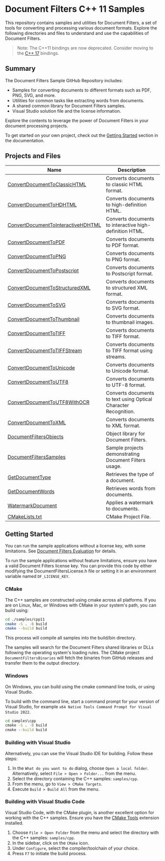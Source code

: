 # Document Filters C++ 11 Samples

This repository contains samples and utilities for Document Filters, a set of
tools for converting and processing various document formats. Explore the
following directories and files to understand and use the capabilities of
Document Filters.

> Note: The C++11 bindings are now deprecated. Consider moving to the [C++
> 17](../cpp17) bindings.

## Summary

The Document Filters Sample GitHub Repository includes:

- Samples for converting documents to different formats such as PDF, PNG, SVG,
  and more.
- Utilities for common tasks like extracting words from documents.
- A shared common library for Document Filters samples.
- Visual Studio solution file and the license information.

Explore the contents to leverage the power of Document Filters in your document
processing projects.

To get started on your own project, check out the [Getting
Started](https://docs.hyland.com/DocumentFilters/en_US/Print/getting_started_with_document_filters/create_a_c_api_class_wrapper_around_native_library_functions_application.html)
section in the documentation.

## Projects and Files

| Name                                                                       | Description                                                     |
| -------------------------------------------------------------------------- | --------------------------------------------------------------- |
| [ConvertDocumentToClassicHTML](./ConvertDocumentToClassicHTML)             | Converts documents to classic HTML format.                      |
| [ConvertDocumentToHDHTML](./ConvertDocumentToHDHTML)                       | Converts documents to high-definition HTML.                     |
| [ConvertDocumentToInteractiveHDHTML](./ConvertDocumentToInteractiveHDHTML) | Converts documents to interactive high-definition HTML.         |
| [ConvertDocumentToPDF](./ConvertDocumentToPDF)                             | Converts documents to PDF format.                               |
| [ConvertDocumentToPNG](./ConvertDocumentToPNG)                             | Converts documents to PNG format.                               |
| [ConvertDocumentToPostscript](./ConvertDocumentToPostscript)               | Converts documents to Postscript format.                        |
| [ConvertDocumentToStructuredXML](./ConvertDocumentToStructuredXML)         | Converts documents to structured XML format.                    |
| [ConvertDocumentToSVG](./ConvertDocumentToSVG)                             | Converts documents to SVG format.                               |
| [ConvertDocumentToThumbnail](./ConvertDocumentToThumbnail)                 | Converts documents to thumbnail images.                         |
| [ConvertDocumentToTIFF](./ConvertDocumentToTIFF)                           | Converts documents to TIFF format.                              |
| [ConvertDocumentToTIFFStream](./ConvertDocumentToTIFFStream)               | Converts documents to TIFF format using streams.                |
| [ConvertDocumentToUnicode](./ConvertDocumentToUnicode)                     | Converts documents to Unicode format.                           |
| [ConvertDocumentToUTF8](./ConvertDocumentToUTF8)                           | Converts documents to UTF-8 format.                             |
| [ConvertDocumentToUTF8WithOCR](./ConvertDocumentToUTF8WithOCR)             | Converts documents to text using Optical Character Recognition. |
| [ConvertDocumentToXML](./ConvertDocumentToXML)                             | Converts documents to XML format.                               |
| [DocumentFiltersObjects](./DocumentFiltersObjects)                         | Object library for Document Filters.                            |
| [DocumentFiltersSamples](./DocumentFiltersSamples)                         | Sample projects demonstrating Document Filters usage.           |
| [GetDocumentType](./GetDocumentType)                                       | Retrieves the type of a document.                               |
| [GetDocumentWords](./GetDocumentWords)                                     | Retrieves words from documents.                                 |
| [WatermarkDocument](./WatermarkDocument)                                   | Applies a watermark to documents.                               |
| [CMakeLists.txt](./CMakeLists.txt)                                         | CMake Project File.                                             |

## Getting Started

You can run the sample applications without a license key, with some
limitations.  See [Document Filters Evaluation](../../EVAL.md) for details.

To run the sample applications without feature limitations, ensure you have a
valid Document Filters license key. You can provide this code by either
modifying the DocumentFiltersLicense.h file or setting it in an environment
variable named `DF_LICENSE_KEY`.

### CMake

The C++ samples are constructed using cmake across all platforms. If you are on
Linux, Mac, or Windows with CMake in your system's path, you can build using:

```bash
cd ./samples/cpp11
cmake -S . -B build
cmake --build build
```

This process will compile all samples into the build/bin directory.

The samples will search for the Document Filters shared libraries or DLLs
following the operating system's loading rules. The CMake project
`DocumentFiltersBinaries` will fetch the binaries from GitHub releases and
transfer them to the output directory.

### Windows

On Windows, you can build using the cmake command line tools, or using Visual
Studio.

To build with the command line, start a command prompt for your version of
Visual Studio, for example `x64 Native Tools Command Prompt for Visual Studio
2022`.

```bat
cd samples\cpp
cmake -S . -B build
cmake --build build
```

### Building with Visual Studio

Alternatively, you can use the Visual Studio IDE for building. Follow these
steps:

1. In the `What do you want to do` dialog, choose `Open a local folder`.
   Alternatively, select `File > Open > Folder...` from the menu.
2. Select the directory containing the C++ samples: `samples/cpp`.
3. From the menu, go to `View > CMake Targets`.
4. Execute `Build > Build All` from the menu.

### Building with Visual Studio Code

Visual Studio Code, with the CMake plugin, is another excellent option for
working with the C++ samples. Ensure you have the [CMake
Tools](https://marketplace.visualstudio.com/items?itemName=ms-vscode.cmake-tools)
extension installed.

1. Choose `File > Open Folder` from the menu and select the directory with the
   C++ samples: `samples/cpp`.
2. In the sidebar, click on the `CMake` icon.
3. Under `Configure`, select the compiler/toolchain of your choice.
4. Press `F7` to initiate the build process.
